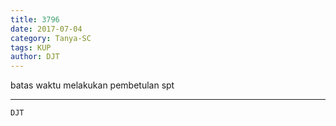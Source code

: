 ```yaml
---
title: 3796
date: 2017-07-04
category: Tanya-SC
tags: KUP
author: DJT
---
```


batas waktu melakukan pembetulan spt

---



`DJT`
